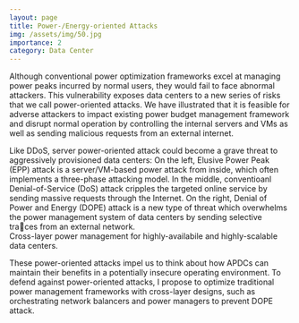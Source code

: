 ```yaml
---
layout: page
title: Power-/Energy-oriented Attacks
img: /assets/img/50.jpg
importance: 2
category: Data Center
---
```

Although conventional power optimization frameworks excel at managing power peaks incurred by normal users, they would fail to face abnormal attackers. This vulnerability exposes data centers to a new series of risks that we call power-oriented attacks. We have illustrated that it is feasible for adverse attackers to impact existing power budget management framework and disrupt normal operation by controlling the internal servers and VMs as well as sending malicious requests from an external internet.

<div class="row">
    <div class="col-sm mt-3 mt-md-0">
        <img class="img-fluid rounded z-depth-1" src="{{ '/assets/img/1.jpg' | relative_url }}" alt="" title="example image"/>
    </div>
    <div class="col-sm mt-3 mt-md-0">
        <img class="img-fluid rounded z-depth-1" src="{{ '/assets/img/3.jpg' | relative_url }}" alt="" title="example image"/>
    </div>
    <div class="col-sm mt-3 mt-md-0">
        <img class="img-fluid rounded z-depth-1" src="{{ '/assets/img/5.jpg' | relative_url }}" alt="" title="example image"/>
    </div>
</div>
<div class="caption">
    Like DDoS, server power-oriented attack could become a grave threat to aggressively provisioned data centers: On the left, Elusive Power Peak (EPP) attack is a server/VM-based power attack from inside, which often implements a three-phase attacking model. In the middle, conventioanl Denial-of-Service (DoS) attack cripples the targeted online service by sending massive requests through the Internet. On the right, Denial of Power and Energy (DOPE) attack is a new type of threat which overwhelms the power management system of data centers by sending selective traces from an external network.



</div>
<div class="row">
    <div class="col-sm mt-2 mt-md-0">
        <img class="img-fluid rounded z-depth-1" src="{{ '/assets/img/50-0.jpg' | relative_url }}" alt="" title="example image"/>
    </div>
</div>
<div class="caption">
    Cross-layer power management for highly-availabile and highly-scalable data centers.
</div>

These power-oriented attacks impel us to think about how APDCs can maintain their benefits in a potentially insecure operating environment. To defend against power-oriented attacks, I propose to optimize traditional power management frameworks with cross-layer designs, such as orchestrating network balancers and power managers to prevent DOPE attack.
